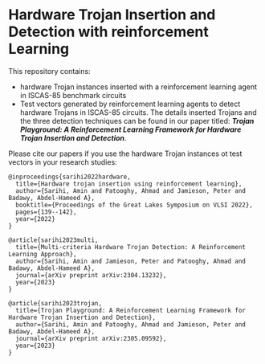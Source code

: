# Hardware Trojan Insertion and Detection with reinforcement Learning
This repository contains:
- hardware Trojan instances inserted with a reinforcement learning agent in ISCAS-85 benchmark circuits
- Test vectors generated by reinforcement learning agents to detect hardware Trojans in ISCAS-85 circuits.
The details inserted Trojans and the three detection techniques can be found in our paper titled: **_Trojan Playground: A Reinforcement Learning Framework for Hardware Trojan Insertion and Detection_**.

Please cite our papers if you use the hardware Trojan instances ot test vectors in your research studies:
```
@inproceedings{sarihi2022hardware,
  title={Hardware trojan insertion using reinforcement learning},
  author={Sarihi, Amin and Patooghy, Ahmad and Jamieson, Peter and Badawy, Abdel-Hameed A},
  booktitle={Proceedings of the Great Lakes Symposium on VLSI 2022},
  pages={139--142},
  year={2022}
}
```

```
@article{sarihi2023multi,
  title={Multi-criteria Hardware Trojan Detection: A Reinforcement Learning Approach},
  author={Sarihi, Amin and Jamieson, Peter and Patooghy, Ahmad and Badawy, Abdel-Hameed A},
  journal={arXiv preprint arXiv:2304.13232},
  year={2023}
}
```

```
@article{sarihi2023trojan,
  title={Trojan Playground: A Reinforcement Learning Framework for Hardware Trojan Insertion and Detection},
  author={Sarihi, Amin and Patooghy, Ahmad and Jamieson, Peter and Badawy, Abdel-Hameed A},
  journal={arXiv preprint arXiv:2305.09592},
  year={2023}
}
```
